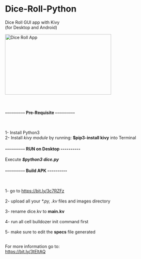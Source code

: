 # Dice-Roll-Python
Dice Roll GUI app with Kivy<br>(for Desktop and Android)

<P>
<img src="https://www.belloflostsouls.net/wp-content/uploads/2018/08/dice-red-horz.jpg" alt="Dice Roll App" width="350" height="200"/>
</p>
<br>

<h4>---------- Pre-Requisite ----------</h4><br>

1- Install Python3 <br>
2- Install <em>kivy module</em> by running: <b>$pip3-install kivy</b> into Terminal<br>

<h4>---------- RUN on Desktop ----------</h4>

Execute <b><em>$python3 dice.py</em></b>

<h4>---------- Build APK ----------</h4><br>

1- go to https://bit.ly/3c7RZFz <br><br>
2- upload all your <em>*.py, .kv</em> files and images directory <br><br>
3- rename dice.kv to <b>main.kv</b><br><br>
4- run all cell bulldozer init command first <br><br>
5- make sure to edit the <b>specs</b> file generated <br><br>

For more information go to: <br>
https://bit.ly/3tEltAQ
